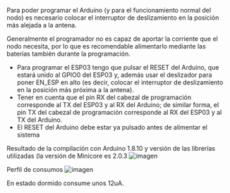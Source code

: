 Para poder programar el Arduino (y para el funcionamiento normal del nodo) es necesario colocar el interruptor de deslizamiento en la posición más alejada a la antena.

Generalmente el programador no es capaz de aportar la corriente que el nodo necesita, por lo que es recomendable alimentarlo mediante las baterías también durante la programación.
- Para programar el ESP03 tengo que pulsar el RESET del Arduino, que estará unido al GPIO0 del ESP03 y, además usar el deslizador para poner EN_ESP en alto (es decir, colocar el interruptor de deslizamiento en la posición más próxima a la antena).
- Tener en cuenta que el pin RX del cabezal de programación corresponde al TX del ESP03 y al RX del Arduino; de similar forma, el pin TX del cabezal de programación corresponde al RX del ESP03 y al TX del Arduino. 
- El RESET del Arduino debe estar ya pulsado antes de alimentar el sistema

Resultado de la compilación con Arduino 1.8.10 y versión de las librerías utilizadas (la versión de Minicore es 2.0.3
![imagen](https://user-images.githubusercontent.com/52624907/134652531-3c782e80-79ed-4b29-9e56-d59d169ad6dc.png)

Perfil de consumos
![imagen](https://user-images.githubusercontent.com/52624907/134659367-e845967a-f661-4854-aa4a-d91e97d3a00a.png)


En estado dormido consume unos 12uA.
